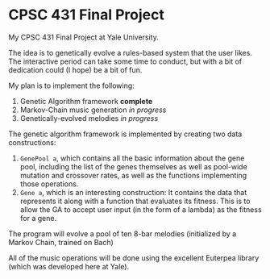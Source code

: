 CPSC 431 Final Project
======================

My CPSC 431 Final Project at Yale University.

The idea is to genetically evolve a rules-based system that the user likes. The interactive period can take some time to conduct, but with a bit of dedication could (I hope) be a bit of fun.

My plan is to implement the following:

1. Genetic Algorithm framework     **complete**
2. Markov-Chain music generation   *in progress*
3. Genetically-evolved melodies    *in progress*

The genetic algorithm framework is implemented by creating two data constructions:

1. `GenePool a`, which contains all the basic information about the gene pool, including the list of the genes themselves as well as pool-wide mutation and crossover rates, as well as the functions implementing those operations.
2. `Gene a`, which is an interesting construction: It contains the data that represents it along with a function that evaluates its fitness. This is to allow the GA to accept user input (in the form of a lambda) as the fitness for a gene.

The program will evolve a pool of ten 8-bar melodies (initialized by a Markov Chain, trained on Bach)

All of the music operations will be done using the excellent Euterpea library (which was developed here at Yale).
